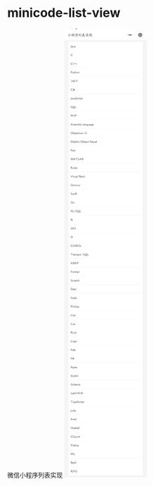 # minicode-list-view
微信小程序列表实现
![微信小程序](https://github.com/mengjingbo/-minicode-list-view/blob/master/images/%E5%BE%AE%E4%BF%A1%E5%9B%BE%E7%89%87_20190523153523.jpg)
